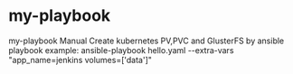 # my-playbook
my-playbook 
Manual Create kubernetes PV,PVC and GlusterFS by ansible playbook
example: ansible-playbook hello.yaml --extra-vars "app_name=jenkins volumes=['data']"
